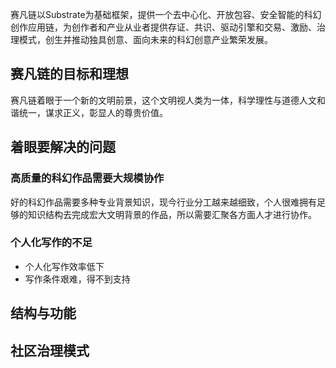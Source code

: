 赛凡链以Substrate为基础框架，提供一个去中心化、开放包容、安全智能的科幻创作应用链，为创作者和产业从业者提供存证、共识、驱动引擎和交易、激励、治理模式，创生并推动独具创意、面向未来的科幻创意产业繁荣发展。

## 赛凡链的目标和理想

赛凡链着眼于一个新的文明前景，这个文明视人类为一体，科学理性与道德人文和谐统一，谋求正义，彰显人的尊贵价值。

## 着眼要解决的问题

### 高质量的科幻作品需要大规模协作

好的科幻作品需要多种专业背景知识，现今行业分工越来越细致，个人很难拥有足够的知识结构去完成宏大文明背景的作品，所以需要汇聚各方面人才进行协作。

### 个人化写作的不足

- 个人化写作效率低下
- 写作条件艰难，得不到支持

## 结构与功能



## 社区治理模式
